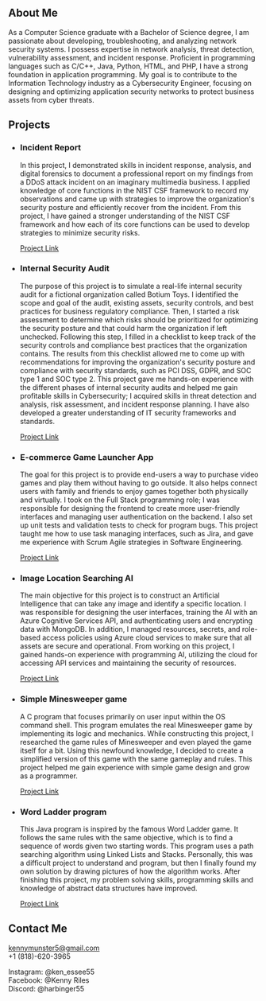 About Me
--------

As a Computer Science graduate with a Bachelor of Science degree, I am passionate about developing, troubleshooting, and analyzing network security systems. I possess expertise in network analysis, threat detection, vulnerability assessment, and incident response. Proficient in programming languages such as C/C++, Java, Python, HTML, and PHP, I have a strong foundation in application programming. My goal is to contribute to the Information Technology industry as a Cybersecurity Engineer, focusing on designing and optimizing application security networks to protect business assets from cyber threats.

Projects
--------
*   ### Incident Report
    
    In this project, I demonstrated skills in incident response, analysis, and digital forensics to document a professional report on my findings from a DDoS attack incident on an imaginary multimedia business. I applied knowledge of core functions in the NIST CSF framework to record my observations and came up with strategies to improve the organization's security posture and efficiently recover from the incident. From this project, I have gained a stronger understanding of the NIST CSF framework and how each of its core functions can be used to develop strategies to minimize security risks.
    
    [Project Link](https://docs.google.com/document/d/1rO0-Uy2Pw2cmyAOhC3zk1vFTnAA1pQJuH_YKH3kChqg/edit?usp=sharing)

*   ### Internal Security Audit
    
    The purpose of this project is to simulate a real-life internal security audit for a fictional organization called Botium Toys. I identified the scope and goal of the audit, existing assets, security controls, and best practices for business regulatory compliance. Then, I started a risk assessment to determine which risks should be prioritized for optimizing the security posture and that could harm the organization if left unchecked. Following this step, I filled in a checklist to keep track of the security controls and compliance best practices that the organization contains. The results from this checklist allowed me to come up with recommendations for improving the organization's security posture and compliance with security standards, such as PCI DSS, GDPR, and SOC type 1 and SOC type 2. This project gave me hands-on experience with the different phases of internal security audits and helped me gain profitable skills in Cybersecurity; I acquired skills in threat detection and analysis, risk assessment, and incident response planning. I have also developed a greater understanding of IT security frameworks and standards.
    
    [Project Link](https://docs.google.com/document/d/1m8cdDdzTk2K5HpqgWR9DIvHvfw5jkF_R5_gJIo6I5AY/edit?usp=sharing)

*   ### E-commerce Game Launcher App
    
    The goal for this project is to provide end-users a way to purchase video games and play them without having to go outside. It also helps connect users with family and friends to enjoy games together both physically and virtually. I took on the Full Stack programming role; I was responsible for designing the frontend to create more user-friendly interfaces and managing user authentication on the backend. I also set up unit tests and validation tests to check for program bugs. This project taught me how to use task managing interfaces, such as Jira, and gave me experience with Scrum Agile strategies in Software Engineering.
    
    [Project Link](https://github.com/KTRiles55/game-launcher)
*   ### Image Location Searching AI
    
    The main objective for this project is to construct an Artificial Intelligence that can take any image and identify a specific location. I was responsible for designing the user interfaces, training the AI with an Azure Cognitive Services API, and authenticating users and encrypting data with MongoDB. In addition, I managed resources, secrets, and role-based access policies using Azure cloud services to make sure that all assets are secure and operational. From working on this project, I gained hands-on experience with programming AI, utilizing the cloud for accessing API services and maintaining the security of resources.
    
    [Project Link](https://github.com/CTRLFreaksCSUN/GeoVision-AI/tree/main)
*   ### Simple Minesweeper game
    
    A C program that focuses primarily on user input within the OS command shell. This program emulates the real Minesweeper game by implementing its logic and mechanics. While constructing this project, I researched the game rules of Minesweeper and even played the game itself for a bit. Using this newfound knowledge, I decided to create a simplified version of this game with the same gameplay and rules. This project helped me gain experience with simple game design and grow as a programmer.
    
    [Project Link](https://github.com/KTRiles55/minesweeper)
*   ### Word Ladder program
    
    This Java program is inspired by the famous Word Ladder game. It follows the same rules with the same objective, which is to find a sequence of words given two starting words. This program uses a path searching algorithm using Linked Lists and Stacks. Personally, this was a difficult project to understand and program, but then I finally found my own solution by drawing pictures of how the algorithm works. After finishing this project, my problem solving skills, programming skills and knowledge of abstract data structures have improved.
    
    [Project Link](https://github.com/KTRiles55/Word_Ladder)

Contact Me
----------

kennymunster5@gmail.com  
+1 (818)-620-3965  
  
Instagram: @ken\_essee55  
Facebook: @Kenny Riles  
Discord: @harbinger55
